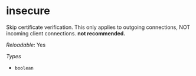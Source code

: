 # insecure

Skip certificate verification. This only applies to outgoing connections, NOT incoming client connections. **not recommended.**

*Reloadable*: Yes

*Types*

- `boolean`


